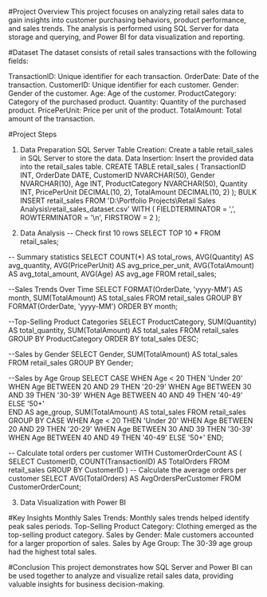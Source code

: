 #Project Overview
This project focuses on analyzing retail sales data to gain insights into customer purchasing behaviors, product performance, and sales trends. The analysis is performed using SQL Server for data storage and querying, and Power BI for data visualization and reporting.

#Dataset
The dataset consists of retail sales transactions with the following fields:

TransactionID: Unique identifier for each transaction.
OrderDate: Date of the transaction.
CustomerID: Unique identifier for each customer.
Gender: Gender of the customer.
Age: Age of the customer.
ProductCategory: Category of the purchased product.
Quantity: Quantity of the purchased product.
PricePerUnit: Price per unit of the product.
TotalAmount: Total amount of the transaction.

#Project Steps

1. Data Preparation
SQL Server Table Creation: Create a table retail_sales in SQL Server to store the data.
Data Insertion: Insert the provided data into the retail_sales table.
CREATE TABLE retail_sales (
    TransactionID INT,
    OrderDate DATE,
    CustomerID NVARCHAR(50),
    Gender NVARCHAR(10),
    Age INT,
    ProductCategory NVARCHAR(50),
    Quantity INT,
    PricePerUnit DECIMAL(10, 2),
    TotalAmount DECIMAL(10, 2)
);
BULK INSERT retail_sales
FROM 'D:\Portfolio Projects\Retail Sales Analysis\retail_sales_dataset.csv'
WITH (
    FIELDTERMINATOR = ',',
    ROWTERMINATOR = '\n',
    FIRSTROW = 2
);

2. Data Analysis
-- Check first 10 rows
SELECT TOP 10 * FROM retail_sales;

-- Summary statistics
SELECT
    COUNT(*) AS total_rows,
    AVG(Quantity) AS avg_quantity,
    AVG(PricePerUnit) AS avg_price_per_unit,
    AVG(TotalAmount) AS avg_total_amount,
    AVG(Age) AS avg_age	
FROM retail_sales;



--Sales Trends Over Time
SELECT
    FORMAT(OrderDate, 'yyyy-MM') AS month,
    SUM(TotalAmount) AS total_sales
FROM retail_sales
GROUP BY FORMAT(OrderDate, 'yyyy-MM')
ORDER BY month;

--Top-Selling Product Categories
SELECT
    ProductCategory,
    SUM(Quantity) AS total_quantity,
    SUM(TotalAmount) AS total_sales
FROM retail_sales
GROUP BY ProductCategory
ORDER BY total_sales DESC;

--Sales by Gender
SELECT
    Gender,
    SUM(TotalAmount) AS total_sales
FROM retail_sales
GROUP BY Gender;


--Sales by Age Group
SELECT
    CASE
        WHEN Age < 20 THEN 'Under 20'
        WHEN Age BETWEEN 20 AND 29 THEN '20-29'
        WHEN Age BETWEEN 30 AND 39 THEN '30-39'
        WHEN Age BETWEEN 40 AND 49 THEN '40-49'
        ELSE '50+'  
    END AS age_group,
    SUM(TotalAmount) AS total_sales
FROM retail_sales
GROUP BY CASE
    WHEN Age < 20 THEN 'Under 20'
    WHEN Age BETWEEN 20 AND 29 THEN '20-29'
    WHEN Age BETWEEN 30 AND 39 THEN '30-39'
    WHEN Age BETWEEN 40 AND 49 THEN '40-49'
    ELSE '50+'
END;


-- Calculate total orders per customer
WITH CustomerOrderCount AS (
    SELECT
        CustomerID,
        COUNT(TransactionID) AS TotalOrders
    FROM retail_sales
    GROUP BY CustomerID
)
-- Calculate the average orders per customer
SELECT
    AVG(TotalOrders) AS AvgOrdersPerCustomer
FROM CustomerOrderCount;

3. Data Visualization with Power BI

#Key Insights
Monthly Sales Trends: Monthly sales trends helped identify peak sales periods.
Top-Selling Product Category: Clothing emerged as the top-selling product category.
Sales by Gender: Male customers accounted for a larger proportion of sales.
Sales by Age Group: The 30-39 age group had the highest total sales.

#Conclusion
This project demonstrates how SQL Server and Power BI can be used together to analyze and visualize retail sales data, providing valuable insights for business decision-making.
